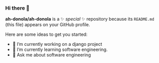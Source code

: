 ### Hi there 👋

**ah-donola/ah-donola** is a ✨ _special_ ✨ repository because its `README.md` (this file) appears on your GitHub profile.

Here are some ideas to get you started:

- 🔭 I’m currently working on a django project
- 🌱 I’m currently learning software engineering.
- 💬 Ask me about software engineering
